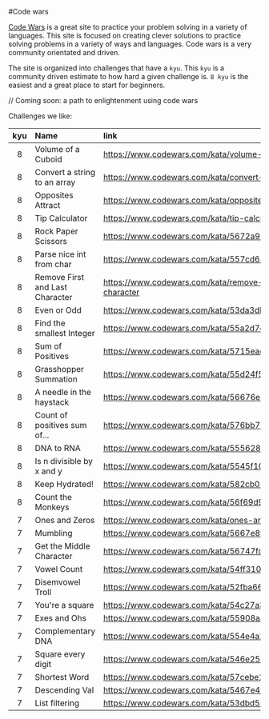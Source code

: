 #Code wars

[Code Wars](https://codewars.com) is a great site to practice your problem solving in a variety of languages. This site is focused on creating clever solutions to practice solving problems in a variety of ways and languages. Code wars is a very community orientated and driven.

The site is organized into challenges that have a `kyu`. This `kyu` is a community driven estimate to how hard a given challenge is. `8 kyu` is the easiest and a great place to start for beginners.

// Coming soon: a path to enlightenment using code wars

Challenges we like:

| kyu | Name                            | link                                                          |
| :-: | :------------------------------ | :------------------------------------------------------------ |
|  8  | Volume of a Cuboid              | https://www.codewars.com/kata/volume-of-a-cuboid              |
|  8  | Convert a string to an array    | https://www.codewars.com/kata/convert-a-string-to-an-array    |
|  8  | Opposites Attract               | https://www.codewars.com/kata/opposites-attract               |
|  8  | Tip Calculator                  | https://www.codewars.com/kata/tip-calculator                  |
|  8  | Rock Paper Scissors             | https://www.codewars.com/kata/5672a98bdbdd995fad00000f        |
|  8  | Parse nice int from char        | https://www.codewars.com/kata/557cd6882bfa3c8a9f0000c1        |
|  8  | Remove First and Last Character | https://www.codewars.com/kata/remove-first-and-last-character |
|  8  | Even or Odd                     | https://www.codewars.com/kata/53da3dbb4a5168369a0000fe        |
|  8  | Find the smallest Integer       | https://www.codewars.com/kata/55a2d7ebe362935a210000b2        |
|  8  | Sum of Positives                | https://www.codewars.com/kata/5715eaedb436cf5606000381        |
|  8  | Grasshopper Summation           | https://www.codewars.com/kata/55d24f55d7dd296eb9000030        |
|  8  | A needle in the haystack        | https://www.codewars.com/kata/56676e8fabd2d1ff3000000c        |
|  8  | Count of positives sum of...    | https://www.codewars.com/kata/576bb71bbbcf0951d5000044        |
|  8  | DNA to RNA                      | https://www.codewars.com/kata/5556282156230d0e5e000089        |
|  8  | Is n divisible by x and y       | https://www.codewars.com/kata/5545f109004975ea66000086        |
|  8  | Keep Hydrated!                  | https://www.codewars.com/kata/582cb0224e56e068d800003c        |
|  8  | Count the Monkeys               | https://www.codewars.com/kata/56f69d9f9400f508fb000ba7        |
|  7  | Ones and Zeros                  | https://www.codewars.com/kata/ones-and-zeros                  |
|  7  | Mumbling                        | https://www.codewars.com/kata/5667e8f4e3f572a8f2000039        |
|  7  | Get the Middle Character        | https://www.codewars.com/kata/56747fd5cb988479af000028        |
|  7  | Vowel Count                     | https://www.codewars.com/kata/54ff3102c1bad923760001f3        |
|  7  | Disemvowel Troll                | https://www.codewars.com/kata/52fba66badcd10859f00097e        |
|  7  | You're a square                 | https://www.codewars.com/kata/54c27a33fb7da0db0100040e        |
|  7  | Exes and Ohs                    | https://www.codewars.com/kata/55908aad6620c066bc00002a        |
|  7  | Complementary DNA               | https://www.codewars.com/kata/554e4a2f232cdd87d9000038        |
|  7  | Square every digit              | https://www.codewars.com/kata/546e2562b03326a88e000020        |
|  7  | Shortest Word                   | https://www.codewars.com/kata/57cebe1dc6fdc20c57000ac9        |
|  7  | Descending Val                  | https://www.codewars.com/kata/5467e4d82edf8bbf40000155        |
|  7  | List filtering                  | https://www.codewars.com/kata/53dbd5315a3c69eed20002dd        |
